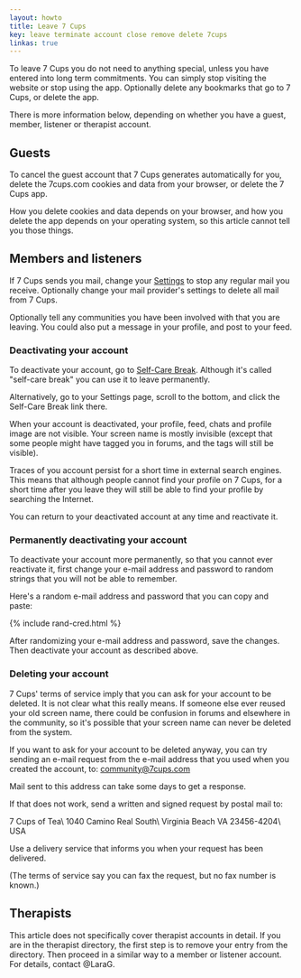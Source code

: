 ```yaml
---
layout: howto
title: Leave 7 Cups
key: leave terminate account close remove delete 7cups
linkas: true
---
```

To leave 7 Cups you do not need to anything special, unless you have entered into long term commitments. You can simply stop visiting the website or stop using the app. Optionally delete any bookmarks that go to 7 Cups, or delete the app.

There is more information below, depending on whether you have a guest, member, listener or therapist account.

## Guests

To cancel the guest account that 7 Cups generates automatically for you, delete the 7cups.com cookies and data from your browser, or delete the 7 Cups app.

How you delete cookies and data depends on your browser, and how you delete the app depends on your operating system, so this article cannot tell you those things.

## Members and listeners

If 7 Cups sends you mail, change your [Settings](https://www.7cups.com/member/editAccount.php) to stop any regular mail you receive. Optionally change your mail provider's settings to delete all mail from 7 Cups.

Optionally tell any communities you have been involved with that you are leaving. You could also put a message in your profile, and post to your feed.

### Deactivating your account

To deactivate your account, go to [Self-Care Break](https://www.7cups.com/member/deactivate.php). Although it's called "self-care break" you can use it to leave permanently.

Alternatively, go to your Settings page, scroll to the bottom, and click the Self-Care Break link there.

When your account is deactivated, your profile, feed, chats and profile image are not visible. Your screen name is mostly invisible (except that some people might have tagged you in forums, and the tags will still be visible).

Traces of you account persist for a short time in external search engines. This means that although people cannot find your profile on 7 Cups, for a short time after you leave they will still be able to find your profile by searching the Internet.

You can return to your deactivated account at any time and reactivate it.

### Permanently deactivating your account

To deactivate your account more permanently, so that you cannot ever reactivate it, first change your e-mail address and password to random strings that you will not be able to remember.

Here's a random e-mail address and password that you can copy and paste:

{% include rand-cred.html %}

After randomizing your e-mail address and password, save the changes. Then deactivate your account as described above.

### Deleting your account

7 Cups' terms of service imply that you can ask for your account to be deleted. It is not clear what this really means. If someone else ever reused your old screen name, there could be confusion in forums and elsewhere in the community, so it's possible that your screen name can never be deleted from the system.

If you want to ask for your account to be deleted anyway, you can try sending an e-mail request from the e-mail address that you used when you created the account, to: [community@7cups.com](mailto:community@7cups.com)

Mail sent to this address can take some days to get a response.

If that does not work, send a written and signed request by postal mail to:

7 Cups of Tea\\
1040 Camino Real South\\
Virginia Beach VA 23456-4204\\
USA

Use a delivery service that informs you when your request has been delivered. 

(The terms of service say you can fax the request, but no fax number is known.)

## Therapists

This article does not specifically cover therapist accounts in detail. If you are in the therapist directory, the first step is to remove your entry from the directory. Then proceed in a similar way to a member or listener account. For details, contact @LaraG.
